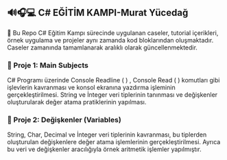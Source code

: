 ## 🔊🎧💻	C# EĞİTİM KAMPI-Murat Yücedağ
📎	Bu Repo C# Eğitim Kampı sürecinde uygulanan caseler, tutorial içerikleri, örnek uygulama ve projeler aynı zamanda kod bloklarından oluşmaktadır. Caseler zamanında tamamlanarak aralıklı olarak güncellenmektedir.
### 📍 Proje 1: Main Subjects	
C# Programı üzerinde Console Readline ( ) , Console Read ( ) komutları gibi işlevlerin kavranması ve konsol ekranına yazdırma işleminin gerçekleştirilmesi. String ve İnteger veri tiplerinin tanınması ve değişkenler oluşturularak değer atama pratiklerinin yapılması.
### 📍 Proje 2: Değişkenler (Variables)
String, Char, Decimal ve İnteger veri tiplerinin kavranması, bu tiplerden oluşturulan değişkenlere değer atama işlemlerinin gerçekleştirilmesi. Ayrıca bu veri ve değişkenler aracılığıyla örnek aritmetik işlemler yapılmıştır.
